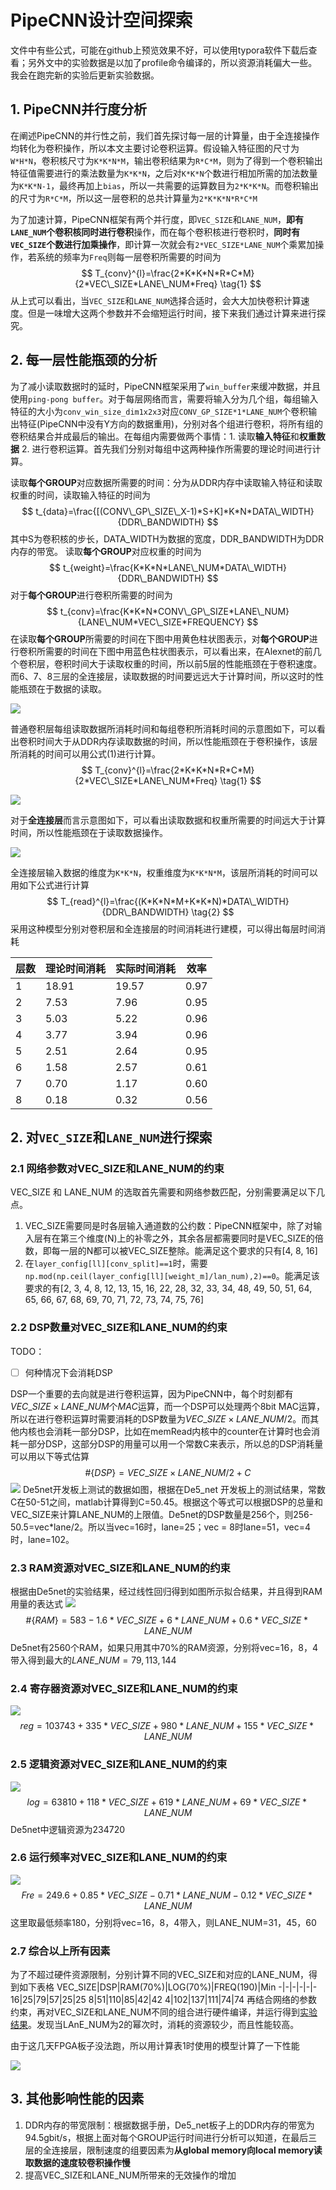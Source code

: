 # PipeCNN设计空间探索
文件中有些公式，可能在github上预览效果不好，可以使用typora软件下载后查看；另外文中的实验数据是以加了profile命令编译的，所以资源消耗偏大一些。我会在跑完新的实验后更新实验数据。
## 1. PipeCNN并行度分析
在阐述PipeCNN的并行性之前，我们首先探讨每一层的计算量，由于全连接操作均转化为卷积操作，所以本文主要讨论卷积运算。假设输入特征图的尺寸为`W*H*N`，卷积核尺寸为`K*K*N*M`，输出卷积结果为`R*C*M`，则为了得到一个卷积输出特征值需要进行的乘法数量为`K*K*N`，之后对`K*K*N`个数进行相加所需的加法数量为`K*K*N-1`，最终再加上`bias`，所以一共需要的运算数目为`2*K*K*N`。而卷积输出的尺寸为`R*C*M`，所以这一层卷积的总共计算量为`2*K*K*N*R*C*M`

为了加速计算，PipeCNN框架有两个并行度，即`VEC_SIZE`和`LANE_NUM`，**即有`LANE_NUM`个卷积核同时进行卷积**操作，而在每个卷积核进行卷积时，**同时有`VEC_SIZE`个数进行加乘操作**，即计算一次就会有`2*VEC_SIZE*LANE_NUM`个乘累加操作，若系统的频率为`Freq`则每一层卷积所需要的时间为
$$
T_{conv}^{l}=\frac{2*K*K*N*R*C*M}{2*VEC\_SIZE*LANE\_NUM*Freq} \tag{1}
$$
从上式可以看出，当`VEC_SIZE`和`LANE_NUM`选择合适时，会大大加快卷积计算速度。但是一味增大这两个参数并不会缩短运行时间，接下来我们通过计算来进行探究。
## 2. 每一层性能瓶颈的分析
为了减小读取数据时的延时，PipeCNN框架采用了`win_buffer`来缓冲数据，并且使用`ping-pong buffer`。对于每层网络而言，需要将输入分为几个组，每组输入特征的大小为`conv_win_size_dim1x2x3`对应`CONV_GP_SIZE*1*LANE_NUM`个卷积输出特征(PipeCNN中没有Y方向的数据重用)，分别对各个组进行卷积，将所有组的卷积结果合并成最后的输出。在每组内需要做两个事情：1. 读取**输入特征**和**权重数据** 2. 进行卷积运算。首先我们分别对每组中这两种操作所需要的理论时间进行计算。

读取**每个GROUP**对应数据所需要的时间：分为从DDR内存中读取输入特征和读取权重的时间，读取输入特征的时间为
$$
t_{data}=\frac{[(CONV\_GP\_SIZE\_X-1)*S+K]*K*N*DATA\_WIDTH}{DDR\_BANDWIDTH}
$$
其中S为卷积核的步长，DATA_WIDTH为数据的宽度，DDR_BANDWIDTH为DDR内存的带宽。
读取**每个GROUP**对应权重的时间为
$$
t_{weight}=\frac{K*K*N*LANE\_NUM*DATA\_WIDTH}{DDR\_BANDWIDTH}
$$
对于**每个GROUP**进行卷积所需要的时间为
$$
t_{conv}=\frac{K*K*N*CONV\_GP\_SIZE*LANE\_NUM}{LANE\_NUM*VEC\_SIZE*FREQUENCY}
$$
在读取**每个GROUP**所需要的时间在下图中用黄色柱状图表示，对**每个GROUP**进行卷积所需要的时间在下图中用蓝色柱状图表示，可以看出来，在Alexnet的前几个卷积层，卷积时间大于读取权重的时间，所以前5层的性能瓶颈在于卷积速度。而6、7、8三层的全连接层，读取数据的时间要远远大于计算时间，所以这时的性能瓶颈在于数据的读取。

![](PipeCNN_note_resource/images/conv_read.png)

普通卷积层每组读取数据所消耗时间和每组卷积所消耗时间的示意图如下，可以看出卷积时间大于从DDR内存读取数据的时间，所以性能瓶颈在于卷积操作，该层所消耗的时间可以用公式(1)进行计算。
$$
T_{conv}^{l}=\frac{2*K*K*N*R*C*M}{2*VEC\_SIZE*LANE\_NUM*Freq} \tag{1}
$$

![](PipeCNN_note_resource/images/conv_time.png)

对于**全连接层**而言示意图如下，可以看出读取数据和权重所需要的时间远大于计算时间，所以性能瓶颈在于读取数据操作。

![](./PipeCNN_note_resource/images/read_time.png)

全连接层输入数据的维度为`K*K*N`，权重维度为`K*K*N*M`，该层所消耗的时间可以用如下公式进行计算
$$
T_{read}^{l}=\frac{(K*K*N*M+K*K*N)*DATA\_WIDTH}{DDR\_BANDWIDTH}  \tag{2}
$$
采用这种模型分别对卷积层和全连接层的时间消耗进行建模，可以得出每层时间消耗

层数|理论时间消耗|实际时间消耗|效率
----|-----------|-----------|-
1   |18.91|19.57|0.97
2   |7.53|7.96|0.95
3   |5.03|5.22|0.96
4   |3.77|3.94|0.96
5   |2.51|2.64|0.95
6   |1.58|2.57|0.61
7   |0.70|1.17|0.60
8   |0.18|0.32|0.56


## 2. 对`VEC_SIZE`和`LANE_NUM`进行探索
### 2.1 网络参数对VEC_SIZE和LANE_NUM的约束
VEC_SIZE 和 LANE_NUM 的选取首先需要和网络参数匹配，分别需要满足以下几点。
1. VEC_SIZE需要同是时各层输入通道数的公约数：PipeCNN框架中，除了对输入层有在第三个维度(N)上的补零之外，其余各层都需要同时是VEC_SIZE的倍数，即每一层的N都可以被VEC_SIZE整除。能满足这个要求的只有[4, 8, 16]
2. 在`layer_config[ll][conv_split]==1`时，需要`np.mod(np.ceil(layer_config[ll][weight_m]/lan_num),2)==0`。能满足该要求的有[2, 3, 4, 8, 12, 13, 15, 16, 22, 28, 32, 33, 34, 48, 49, 50, 51, 64, 65, 66, 67, 68, 69, 70, 71, 72, 73, 74, 75, 76]
### 2.2 DSP数量对VEC_SIZE和LANE_NUM的约束
TODO：
- [ ] 何种情况下会消耗DSP

DSP一个重要的去向就是进行卷积运算，因为PipeCNN中，每个时刻都有$VEC\_SIZE\times LANE\_NUM$个$MAC$运算，而一个DSP可以处理两个8bit MAC运算，所以在进行卷积运算时需要消耗的DSP数量为$VEC\_SIZE\times LANE\_NUM/2$。而其他内核也会消耗一部分DSP，比如在memRead内核中的counter在计算时也会消耗一部分DSP，这部分DSP的用量可以用一个常数C来表示，所以总的DSP消耗量可以用以下等式估算
$$
\#\{DSP\}=VEC\_SIZE\times LANE\_NUM/2+C
$$
![](./PipeCNN_note_resource/images/dsp.png)
De5net开发板上测试的数据如图，根据在De5_net 开发板上的测试结果，常数C在50-51之间，matlab计算得到C=50.45。根据这个等式可以根据DSP的总量和VEC_SIZE来计算LANE_NUM的上限值。De5net的DSP数量是256个，则256-50.5=vec*lane/2。所以当vec=16时，lane=25；vec = 8时lane=51，vec=4时，lane=102。

### 2.3 RAM资源对VEC_SIZE和LANE_NUM的约束

根据由De5net的实验结果，经过线性回归得到如图所示拟合结果，并且得到RAM用量的表达式
![](./PipeCNN_note_resource/images/ram.png)
$$
\#\{RAM\} = 583 - 1.6*VEC\_SIZE +6*LANE\_NUM+0.6*VEC\_SIZE*LANE\_NUM
$$
De5net有2560个RAM，如果只用其中70%的RAM资源，分别将vec=16，8，4带入得到最大的$LANE\_NUM=79, 113, 144$

### 2.4 寄存器资源对VEC_SIZE和LANE_NUM的约束

![](./PipeCNN_note_resource/images/reg.png)
$$
reg=103743 + 335 * VEC\_SIZE + 980 * LANE\_NUM+155*VEC\_SIZE*LANE\_NUM
$$

### 2.5 逻辑资源对VEC_SIZE和LANE_NUM的约束
![](./PipeCNN_note_resource/images/log.png)
$$
log=63810+118*VEC\_SIZE+619*LANE\_NUM+69*VEC\_SIZE*LANE\_NUM
$$
De5net中逻辑资源为234720
### 2.6 运行频率对VEC_SIZE和LANE_NUM的约束

![](./PipeCNN_note_resource/images/fre.png)
$$
Fre=249.6+0.85*VEC\_SIZE-0.71*LANE\_NUM-0.12*VEC\_SIZE*LANE\_NUM
$$
这里取最低频率180，分别将vec=16，8，4带入，则LANE_NUM=31，45，60
### 2.7 综合以上所有因素
为了不超过硬件资源限制，分别计算不同的VEC_SIZE和对应的LANE_NUM，得到如下表格
VEC_SIZE|DSP|RAM(70%)|LOG(70%)|FREQ(190)|Min
-|-|-|-|-|-
16|25|79|57|25|25
8|51|110|85|42|42
4|102|137|111|74|74
再结合网络的参数约束，再对VEC_SIZE和LANE_NUM不同的组合进行硬件编译，并运行得到[实验结果](./PipeCNN_note_resource/images/de5Alexnet.xlsx)。发现当LAnE_NUM为2的幂次时，消耗的资源较少，而且性能较高。

由于这几天FPGA板子没法跑，所以用计算表1时使用的模型计算了一下性能

![](./PipeCNN_note_resource/images/flops.png)

## 3. 其他影响性能的因素
1. DDR内存的带宽限制：根据数据手册，De5_net板子上的DDR内存的带宽为94.5gbit/s，根据上面对每个GROUP运行时间进行分析可以知道，在最后三层的全连接层，限制速度的组要因素为**从global memory向local memory读取数据的速度较卷积操作慢**
2. 提高VEC_SIZE和LANE_NUM所带来的无效操作的增加
